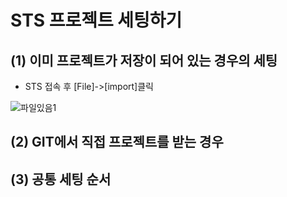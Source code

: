 # STS 프로젝트 세팅하기
## (1) 이미 프로젝트가 저장이 되어 있는 경우의 세팅
- STS 접속 후 [File]->[import]클릭

![파일있음1](https://user-images.githubusercontent.com/80079066/118419372-bc29d400-b6f6-11eb-8582-b197ac830fa8.png)



## (2) GIT에서 직접 프로젝트를 받는 경우

## (3) 공통 세팅 순서 
